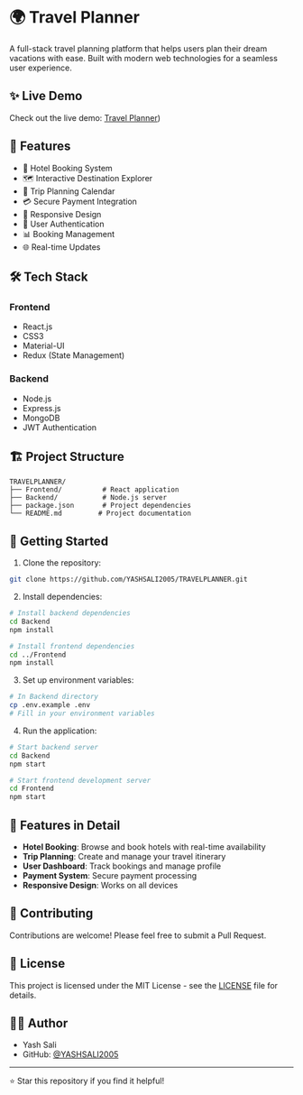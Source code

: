 # 🌍 Travel Planner

A full-stack travel planning platform that helps users plan their dream vacations with ease. Built with modern web technologies for a seamless user experience.

## ✨ Live Demo

Check out the live demo: [Travel Planner](https://travelplanner-5t26.onrender.com/))

## 🚀 Features

- 🏨 Hotel Booking System
- 🗺️ Interactive Destination Explorer
- 📅 Trip Planning Calendar
- 💳 Secure Payment Integration
- 📱 Responsive Design
- 🔐 User Authentication
- 📊 Booking Management
- 🌐 Real-time Updates

## 🛠️ Tech Stack

### Frontend
- React.js
- CSS3
- Material-UI
- Redux (State Management)

### Backend
- Node.js
- Express.js
- MongoDB
- JWT Authentication

## 🏗️ Project Structure

```
TRAVELPLANNER/
├── Frontend/          # React application
├── Backend/           # Node.js server
├── package.json       # Project dependencies
└── README.md         # Project documentation
```

## 🚀 Getting Started

1. Clone the repository:
```bash
git clone https://github.com/YASHSALI2005/TRAVELPLANNER.git
```

2. Install dependencies:
```bash
# Install backend dependencies
cd Backend
npm install

# Install frontend dependencies
cd ../Frontend
npm install
```

3. Set up environment variables:
```bash
# In Backend directory
cp .env.example .env
# Fill in your environment variables
```

4. Run the application:
```bash
# Start backend server
cd Backend
npm start

# Start frontend development server
cd Frontend
npm start
```

## 📱 Features in Detail

- **Hotel Booking**: Browse and book hotels with real-time availability
- **Trip Planning**: Create and manage your travel itinerary
- **User Dashboard**: Track bookings and manage profile
- **Payment System**: Secure payment processing
- **Responsive Design**: Works on all devices

## 🤝 Contributing

Contributions are welcome! Please feel free to submit a Pull Request.

## 📄 License

This project is licensed under the MIT License - see the [LICENSE](LICENSE) file for details.

## 👨‍💻 Author

- Yash Sali
- GitHub: [@YASHSALI2005](https://github.com/YASHSALI2005)

---
⭐ Star this repository if you find it helpful! 
